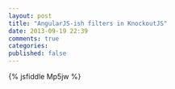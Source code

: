 ```yaml
---
layout: post
title: "AngularJS-ish filters in KnockoutJS"
date: 2013-09-19 22:39
comments: true
categories: 
published: false
---
```


{% jsfiddle Mp5jw %}

